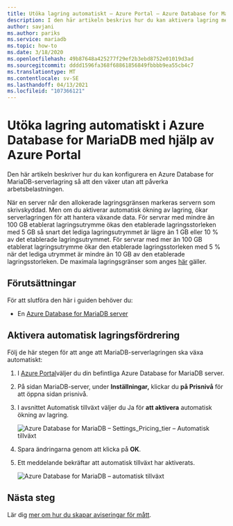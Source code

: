```yaml
---
title: Utöka lagring automatiskt – Azure Portal – Azure Database for MariaDB
description: I den här artikeln beskrivs hur du kan aktivera lagring med automatisk Azure Database for MariaDB med Azure Portal
author: savjani
ms.author: pariks
ms.service: mariadb
ms.topic: how-to
ms.date: 3/18/2020
ms.openlocfilehash: 49b87648a425277f29ef2b3ebd8752e01019d3ad
ms.sourcegitcommit: dddd1596fa368f68861856849fbbbb9ea55cb4c7
ms.translationtype: MT
ms.contentlocale: sv-SE
ms.lasthandoff: 04/13/2021
ms.locfileid: "107366121"
---
```

# <a name="auto-grow-storage-in-azure-database-for-mariadb-using-the-azure-portal"></a>Utöka lagring automatiskt i Azure Database for MariaDB med hjälp av Azure Portal
Den här artikeln beskriver hur du kan konfigurera en Azure Database for MariaDB-serverlagring så att den växer utan att påverka arbetsbelastningen.

När en server når den allokerade lagringsgränsen markeras servern som skrivskyddad. Men om du aktiverar automatisk ökning av lagring, ökar serverlagringen för att hantera växande data. För servrar med mindre än 100 GB etablerat lagringsutrymme ökas den etablerade lagringsstorleken med 5 GB så snart det lediga lagringsutrymmet är lägre än 1 GB eller 10 % av det etablerade lagringsutrymmet. För servrar med mer än 100 GB etablerat lagringsutrymme ökar den etablerade lagringsstorleken med 5 % när det lediga utrymmet är mindre än 10 GB av den etablerade lagringsstorleken. De maximala lagringsgränser som anges [här](concepts-pricing-tiers.md#storage) gäller.

## <a name="prerequisites"></a>Förutsättningar
För att slutföra den här i guiden behöver du:
- En [Azure Database for MariaDB server](./quickstart-create-mariadb-server-database-using-azure-portal.md)

## <a name="enable-storage-auto-grow"></a>Aktivera automatisk lagringsfördrering 

Följ de här stegen för att ange att MariaDB-serverlagringen ska växa automatiskt:

1. I [Azure Portal](https://portal.azure.com/)väljer du din befintliga Azure Database for MariaDB server.

2. På sidan MariaDB-server, under **Inställningar,** klickar du **på Prisnivå** för att öppna sidan prisnivå.

3. I avsnittet Automatisk tillväxt väljer du Ja för **att aktivera** automatisk ökning av lagring.

    ![Azure Database for MariaDB – Settings_Pricing_tier – Automatisk tillväxt](./media/howto-auto-grow-storage-portal/3-auto-grow.png)

4. Spara ändringarna genom att klicka på **OK**.

5. Ett meddelande bekräftar att automatisk tillväxt har aktiverats.

    ![Azure Database for MariaDB – automatisk tillväxt](./media/howto-auto-grow-storage-portal/5-auto-grow-successful.png)

## <a name="next-steps"></a>Nästa steg

Lär dig [mer om hur du skapar aviseringar för mått](howto-alert-metric.md).
